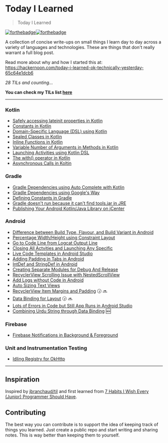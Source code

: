 # Today I Learned
> Today I Learned

[![forthebadge](https://forthebadge.com/images/badges/built-with-love.svg)](https://wajahatkarim.com)[![forthebadge](https://forthebadge.com/images/badges/makes-people-smile.svg)](https://wajahatkarim.com)

A collection of concise write-ups on small things I learn day to day across a variety of languages and technologies. These are things that don't really warrant a full blog post. 

Read more about why and how I started this at: https://hackernoon.com/today-i-learned-ok-technically-yesterday-65c64e1dcb6

_28 TILs and counting..._

**You can check my TILs list [here](https://wajahatkarim.com/tags/today-i-learned/)**

---
### Kotlin
- [Safely accessing lateinit properties in Kotlin](kotlin/lateinit-safe-access.md)
- [Constants in Kotlin](kotlin/constants-in-kotlin.md)
- [Domain-Specific Language (DSL) using Kotlin](kotlin/dsl-kotlin.md)
- [Sealed Classes in Kotlin](kotlin/sealed-classes.md)
- [Inline Functions in Kotlin](kotlin/inline-funs.md) 
- [Variable Number of Arguments in Methods in Kotlin](kotlin/varargs.md)
- [Launching Activities using Kotlin DSL](kotlin/activity-dsl.md)
- [The with() operator in Kotlin](kotlin/with-kotlin.md) 
- [Asynchronous Calls in Koltin](kotlin/async-kotlin.md)

### Gradle
- [Gradle Dependencies using Auto Complete with Kotlin](kotlin/gradle-autocomplete.md)
- [Gradle Dependencies using Google's Way](gradle/gradle-google-way.md)
- [Defining Constants in Gradle](gradle/gradle-constants.md)
- [Gradle doesn't run because it can't find tools.jar in JRE](gradle/gradle-jre.md)
- [Publishing Your Android Kotlin/Java Library on jCenter](gradle/jcenter-pub.md)

### Android
- [Difference between Build Type, Flavour, and Build Variant in Android](android/buildtype-vs-flavour-variant.md)
- [Percentage Width/Height using Constraint Layout](android/percent-constraint-layout.md)
- [Go to Code Line from Logcat Output Line](android/logcat-code.md)
- [Closing All Actvities and Launching Any Specific](android/close-all-acts.md)
- [Live Code Templates in Android Studio](android/live-templates.md)
- [Adding Padding in Tabs in Android](android/tabs-padding.md)
- [IntDef and StringDef in Android](android/int-str-def.md)
- [Creating Separate Modules for Debug And Release](android/debug-release-modules.md)
- [RecyclerView Scrolling Issue with NestedScrollView](android/recycler-scrolling.md) 
- [Add Logs without Code in Android](android/logs-without-code.md)
- [Auto Sizing Text Views](android/autosize-textview.md)
- [RecyclerView Item Margins and Padding](android/recyclerview-margins.md) :clock330: :soon:
- [Data Binding for <include> Layout](android/include-databinding.md) :clock330: :soon:
- [Lots of Errors in Code but Still App Runs in Android Studio](android/errors-app-run.md)
- [Combining Urdu String through Data Binding](android/combine-str-urdu.md) :new:

### Firebase
- [Firebase Notifications in Background & Foreground](firebase/notifs-background.md)

### Unit and Instrumentation Testing
- [Idling Registry for OkHttp](testing/idling-registry.md)

---
## Inspiration
Inspired by [jbranchaud/til](https://github.com/jbranchaud/til) and first
learned from
[7 Habits I Wish Every (Junior) Programmer Should Have](https://medium.com/@shekhargulati/7-habits-i-wish-every-junior-programmer-should-have-d0d6d8a972c9#.s4lq904g9).

## Contributing

The best way you can contribute is to support the idea of keeping track of things you learned. Just create a public repo and start writing and sharing notes. This is way better than keeping them to yourself.

